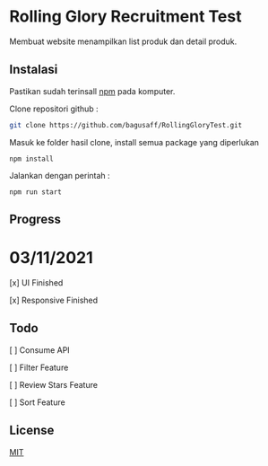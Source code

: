 # Rolling Glory Recruitment Test

Membuat website menampilkan list produk dan detail produk.

## Instalasi

Pastikan sudah terinsall [npm](https://nodejs.org/en/download/) pada komputer.

Clone repositori github :

```bash
git clone https://github.com/bagusaff/RollingGloryTest.git
```

Masuk ke folder hasil clone, install semua package yang diperlukan

```
npm install
```

Jalankan dengan perintah :

```
npm run start
```

## Progress

# 03/11/2021

[x] UI Finished

[x] Responsive Finished

## Todo

[ ] Consume API

[ ] Filter Feature

[ ] Review Stars Feature

[ ] Sort Feature

## License

[MIT](https://choosealicense.com/licenses/mit/)
